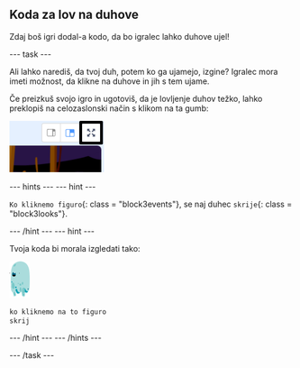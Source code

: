 ## Koda za lov na duhove

Zdaj boš igri dodal-a kodo, da bo igralec lahko duhove ujel!

--- task ---

Ali lahko narediš, da tvoj duh, potem ko ga ujamejo, izgine? Igralec mora imeti možnost, da klikne na duhove in jih s tem ujame.

Če preizkuš svojo igro in ugotoviš, da je lovljenje duhov težko, lahko preklopiš na celozaslonski način s klikom na ta gumb:

![posnetek zaslona](images/ghost-fullscreen-annotated.png)

--- hints --- --- hint ---

`Ko kliknemo figuro`{: class = "block3events"}, se naj duhec `skrije`{: class = "block3looks"}.

--- /hint --- --- hint ---

Tvoja koda bi morala izgledati tako:

![figura-duhca](images/ghost-sprite.png)

```blocks3
ko kliknemo na to figuro
skrij
```

--- /hint --- --- /hints ---

--- /task ---